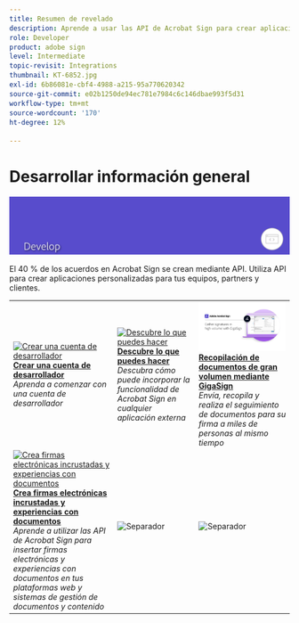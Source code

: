 ```yaml
---
title: Resumen de revelado
description: Aprende a usar las API de Acrobat Sign para crear aplicaciones personalizadas para tus equipos, partners y clientes
role: Developer
product: adobe sign
level: Intermediate
topic-revisit: Integrations
thumbnail: KT-6852.jpg
exl-id: 6b86081e-cbf4-4988-a215-95a770620342
source-git-commit: e02b1250de94ec781e7984c6c146dbae993f5d31
workflow-type: tm+mt
source-wordcount: '170'
ht-degree: 12%

---
```


# Desarrollar información general

![Firmar imagen de revelado](../assets/Hero-Develop.png)

El 40 % de los acuerdos en Acrobat Sign se crean mediante API. Utiliza API para crear aplicaciones personalizadas para tus equipos, partners y clientes.

<table style="table-layout:fixed">
<tr>
  <td>
    <a href="https://www.adobe.io/apis/documentcloud/sign.html" target="_blank">
      <img alt="Crear una cuenta de desarrollador" src="../assets/Develop_Getting-Started.png" />
    </a>
    <div>
    <a href="https://www.adobe.io/apis/documentcloud/sign.html" target="_blank"><strong>Crear una cuenta de desarrollador</strong></a>
    </div>
    <em>Aprenda a comenzar con una cuenta de desarrollador</em>
    <br>
  </td>
  <td>
    <a href="https://www.adobe.io/apis/documentcloud/sign/docs.html" target="_blank">
      <img alt="Descubre lo que puedes hacer" src="../assets/Develop_Learn.png" />
    </a>
    <div>
    <a href="https://www.adobe.io/apis/documentcloud/sign/docs.html" target="_blank"><strong>Descubre lo que puedes hacer</strong></a>
    </div>
    <em>Descubra cómo puede incorporar la funcionalidad de Acrobat Sign en cualquier aplicación externa</em>
    <br>
  </td>  
  <td>
    <a href="gigasign.md">
      <img alt="Recopilación de documentos de gran volumen mediante GigaSign" src="../assets/gigasign.jpg" />
    </a>
    <div>
    <a href="gigasign.md"><strong>Recopilación de documentos de gran volumen mediante GigaSign</strong></a>
    </div>
    <em>Envía, recopila y realiza el seguimiento de documentos para su firma a miles de personas al mismo tiempo</em>
    <br>
  </td>
</tr>
<tr>
  <td>
    <a href="embeddedesignature.md">
      <img alt="Crea firmas electrónicas incrustadas y experiencias con documentos" src="assets/embeddedesignature/EmbedPart1_thumb.png" />
    </a>
    <div>
    <a href="embeddedesignature.md"><strong>Crea firmas electrónicas incrustadas y experiencias con documentos</strong></a>
    </div>
    <em>Aprende a utilizar las API de Acrobat Sign para insertar firmas electrónicas y experiencias con documentos en tus plataformas web y sistemas de gestión de documentos y contenido</em>
    <br>
  </td>
  <td>
    <img alt="Separador" src="../assets/Grayspacer.png" />
    <div>
    <br>
  </td>
  <td>
    <img alt="Separador" src="../assets/Grayspacer.png" />
    <div>
    <br>
  </td>
</tr>
</table>
